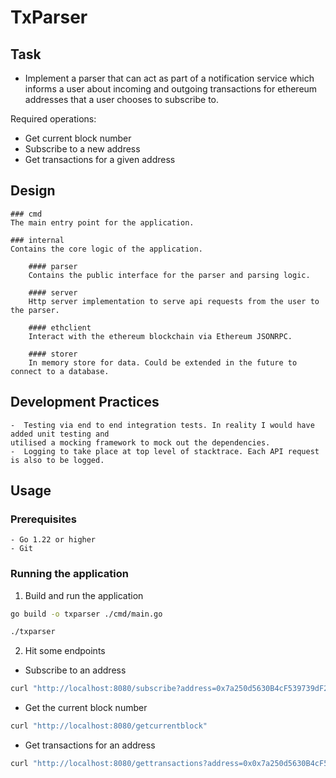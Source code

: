 # TxParser

## Task
- Implement a parser that can act as part of a notification service
which informs a user about incoming and outgoing transactions for 
ethereum addresses that a user chooses to subscribe to.

Required operations:
- Get current block number
- Subscribe to a new address
- Get transactions for a given address

## Design 

    ### cmd
    The main entry point for the application.

    ### internal
    Contains the core logic of the application.

        #### parser
        Contains the public interface for the parser and parsing logic.

        #### server
        Http server implementation to serve api requests from the user to the parser. 

        #### ethclient
        Interact with the ethereum blockchain via Ethereum JSONRPC. 

        #### storer
        In memory store for data. Could be extended in the future to connect to a database.

## Development Practices
    -  Testing via end to end integration tests. In reality I would have added unit testing and
    utilised a mocking framework to mock out the dependencies.
    -  Logging to take place at top level of stacktrace. Each API request is also to be logged. 

## Usage

### Prerequisites
    - Go 1.22 or higher
    - Git

### Running the application

1. Build and run the application
```bash
go build -o txparser ./cmd/main.go

./txparser
```

2. Hit some endpoints

- Subscribe to an address
```bash
curl "http://localhost:8080/subscribe?address=0x7a250d5630B4cF539739dF2C5dAcb4c659F2488D"
``` 

- Get the current block number
```bash
curl "http://localhost:8080/getcurrentblock"
```

- Get transactions for an address
```bash
curl "http://localhost:8080/gettransactions?address=0x0x7a250d5630B4cF539739dF2C5dAcb4c659F2488D"
``` 
